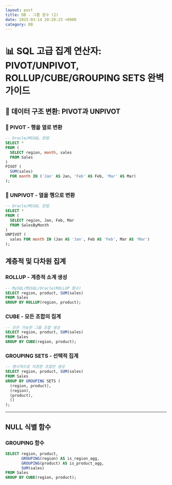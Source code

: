 ```yaml
---
layout: post
title: DB - 그룹 함수 (2)
date: 2025-03-14 20:20:23 +0900
category: DB
---
```

# 📊 SQL 고급 집계 연산자: PIVOT/UNPIVOT, ROLLUP/CUBE/GROUPING SETS 완벽 가이드

## 🔄 데이터 구조 변환: PIVOT과 UNPIVOT

### 🧮 PIVOT - 행을 열로 변환
```sql
-- Oracle/MSSQL 문법
SELECT *
FROM (
  SELECT region, month, sales
  FROM Sales
)
PIVOT (
  SUM(sales)
  FOR month IN ('Jan' AS Jan, 'Feb' AS Feb, 'Mar' AS Mar)
);
```

### 🔁 UNPIVOT - 열을 행으로 변환
```sql
-- Oracle/MSSQL 문법
SELECT *
FROM (
  SELECT region, Jan, Feb, Mar
  FROM SalesByMonth
)
UNPIVOT (
  sales FOR month IN (Jan AS 'Jan', Feb AS 'Feb', Mar AS 'Mar')
);
```

## 계층적 및 다차원 집계

### ROLLUP - 계층적 소계 생성
```sql
-- MySQL/MSSQL/Oracle(ROLLUP 함수)
SELECT region, product, SUM(sales)
FROM Sales
GROUP BY ROLLUP(region, product);
```

### CUBE - 모든 조합의 집계

```sql
-- 모든 가능한 그룹 조합 생성
SELECT region, product, SUM(sales)
FROM Sales
GROUP BY CUBE(region, product);
```

### GROUPING SETS - 선택적 집계
```sql
-- 명시적으로 지정한 조합만 생성
SELECT region, product, SUM(sales)
FROM Sales
GROUP BY GROUPING SETS (
  (region, product),
  (region),
  (product),
  ()
);
```

---

## NULL 식별 함수

### GROUPING 함수

```sql
SELECT region, product,
       GROUPING(region) AS is_region_agg,
       GROUPING(product) AS is_product_agg,
       SUM(sales)
FROM Sales
GROUP BY CUBE(region, product);
```

